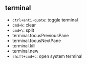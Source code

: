 ## terminal

- `ctrl+anti-quote`: toggle terminal
- `cmd+k`: clear
- `cmd+\`: split
- terminal.focusPreviousPane
- terminal.focusNextPane
- terminal.kill
- terminal.new
- `shift+cmd+c`: open system terminal
